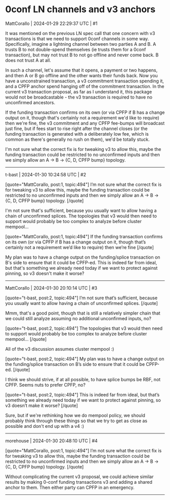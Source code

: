 # 0conf LN channels and v3 anchors

MattCorallo | 2024-01-29 22:29:37 UTC | #1

It was mentioned on the previous LN spec call that one concern with v3 transactions is that we need to support 0conf channels in some way. Specifically, imagine a lightning channel between two parties A and B. A trusts B to not double-spend themselves (ie trusts them for a 0conf transaction), but may not trust B to not go offline and never come back. B does not trust A at all.

In such a channel, let's assume that it opens, a payment or two happens, and then A or B go offline and the other wants their funds back. Now you have a unconstrained transaction, a v3 commitment transaction spending it, and a CPFP anchor spend hanging off of the commitment transaction. In the current v3 transaction proposal, as far as I understand it, this package would not be broadcastable - the v3 transaction is required to have no unconfirmed ancestors.

If the funding transaction confirms on its own (or via CPFP if B has a change output on it, though that's certainly not a requirement we'd like to require) then we're fine, the v3 commitment and any CPFP fee-bumps will broadcast just fine, but if fees start to rise right after the channel closes (or the funding transaction is generated with a deliberately low fee, which is common as there's generally no rush on them), we'd be totally stuck.

I'm not sure what the correct fix is for tweaking v3 to allow this, maybe the funding transaction could be restricted to no unconfirmed inputs and then we simply allow an A -> B -> {C, D, CPFP bump} topology.

-------------------------

t-bast | 2024-01-30 10:24:58 UTC | #2

[quote="MattCorallo, post:1, topic:494"]
I’m not sure what the correct fix is for tweaking v3 to allow this, maybe the funding transaction could be restricted to no unconfirmed inputs and then we simply allow an A → B → {C, D, CPFP bump} topology.
[/quote]

I'm not sure that's sufficient, because you usually want to allow having a chain of unconfirmed splices. The topologies that v3 would then need to support would probably be too complex to analyze before cluster mempool...

[quote="MattCorallo, post:1, topic:494"]
If the funding transaction confirms on its own (or via CPFP if B has a change output on it, though that’s certainly not a requirement we’d like to require) then we’re fine
[/quote]

My plan was to have a change output on the funding/splice transaction on B's side to ensure that it could be CPFP-ed. This is indeed far from ideal, but that's something we already need today if we want to protect against pinning, so v3 doesn't make it worse?

-------------------------

MattCorallo | 2024-01-30 20:10:14 UTC | #3

[quote="t-bast, post:2, topic:494"]
I’m not sure that’s sufficient, because you usually want to allow having a chain of unconfirmed splices.
[/quote]

Mmm, that's a good point, though that is still a relatively simpler chain that we could still analyze assuming no additional unconfirmed inputs, no?

[quote="t-bast, post:2, topic:494"]
The topologies that v3 would then need to support would probably be too complex to analyze before cluster mempool…
[/quote]

All of the v3 discussion assumes cluster mempool :)

[quote="t-bast, post:2, topic:494"]
My plan was to have a change output on the funding/splice transaction on B’s side to ensure that it could be CPFP-ed.
[/quote]

I think we should strive, if at all possible, to have splice bumps be RBF, not CPFP. Seems nuts to prefer CPFP, no?

[quote="t-bast, post:2, topic:494"]
This is indeed far from ideal, but that’s something we already need today if we want to protect against pinning, so v3 doesn’t make it worse?
[/quote]

Sure, but if we're rethinking how we do mempool policy, we should probably think through these things so that we try to get as close as possible and don't end up with a v4 :)

-------------------------

morehouse | 2024-01-30 20:48:10 UTC | #4

[quote="MattCorallo, post:1, topic:494"]
I’m not sure what the correct fix is for tweaking v3 to allow this, maybe the funding transaction could be restricted to no unconfirmed inputs and then we simply allow an A → B → {C, D, CPFP bump} topology.
[/quote]

Without complicating the current v3 proposal, we could achieve similar results by making 0-conf funding transactions v3 and adding a shared anchor to them.  Then either party can CPFP in an emergency.

-------------------------

